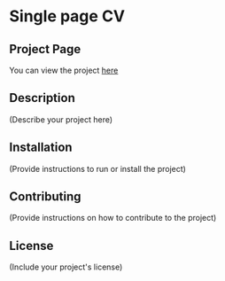 # Single page CV

## Project Page
You can view the project [here](https://github.com/alok-38/developer-roadmap/blob/main/single-page-CV/README.md)

## Description
(Describe your project here)

## Installation
(Provide instructions to run or install the project)

## Contributing
(Provide instructions on how to contribute to the project)

## License
(Include your project's license)
